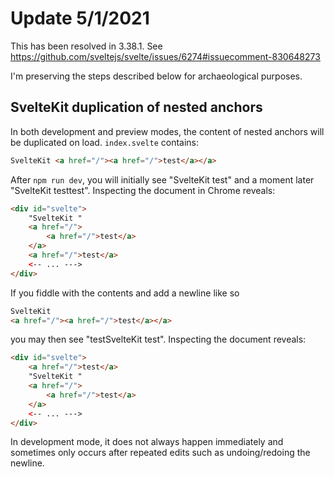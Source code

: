 # Update 5/1/2021

This has been resolved in 3.38.1. See https://github.com/sveltejs/svelte/issues/6274#issuecomment-830648273

I'm preserving the steps described below for archaeological purposes.

## SvelteKit duplication of nested anchors

In both development and preview modes, the content of nested anchors will be duplicated on load. `index.svelte` contains:

```html
SvelteKit <a href="/"><a href="/">test</a></a>
```

After `npm run dev`, you will initially see "SvelteKit test" and a moment later "SvelteKit testtest". Inspecting the document in Chrome reveals:

```html
<div id="svelte">
    "SvelteKit "
    <a href="/">
        <a href="/">test</a>
    </a>
    <a href="/">test</a>
    <-- ... --->
</div>
```

If you fiddle with the contents and add a newline like so

```html
SvelteKit
<a href="/"><a href="/">test</a></a>
```

you may then see "testSvelteKit test". Inspecting the document reveals:

```html
<div id="svelte">
    <a href="/">test</a>
    "SvelteKit "
    <a href="/">
        <a href="/">test</a>
    </a>
    <-- ... --->
</div>
```

In development mode, it does not always happen immediately and sometimes only occurs after repeated edits such as undoing/redoing the newline.